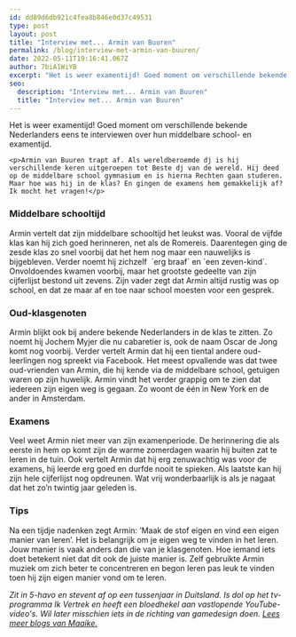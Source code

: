 ```yaml
---
id: dd89d6db921c4fea8b846e0d37c49531
type: post
layout: post
title: "Interview met... Armin van Buuren"
permalink: /blog/interview-met-armin-van-buuren/
date: 2022-05-11T19:16:41.067Z
author: 7biA1WiYB
excerpt: "Het is weer examentijd! Goed moment om verschillende bekende Nederlanders eens te interviewen over hun middelbare school- en examentijd.  "
seo:
  description: "Interview met... Armin van Buuren"
  title: "Interview met... Armin van Buuren"
---
```

Het is weer examentijd! Goed moment om verschillende bekende Nederlanders eens te interviewen over hun middelbare school- en examentijd.  

    <p>Armin van Buuren trapt af. Als wereldberoemde dj is hij verschillende keren uitgeroepen tot Beste dj van de wereld. Hij deed op de middelbare school gymnasium en is hierna Rechten gaan studeren. Maar hoe was hij in de klas? En gingen de examens hem gemakkelijk af? Ik mocht het vragen!</p>
<h3>Middelbare schooltijd</h3>
<p>Armin vertelt dat zijn middelbare schooltijd het leukst was. Vooral de vijfde klas kan hij zich goed herinneren, net als de Romereis. Daarentegen ging de zesde klas zo snel voorbij dat het hem nog maar een nauwelijks is bijgebleven. Verder noemt hij zichzelf  ´erg braaf´ en ´een zeven-kind´. Onvoldoendes kwamen voorbij, maar het grootste gedeelte van zijn cijferlijst bestond uit zevens. Zijn vader zegt dat Armin altijd rustig was op school, en dat ze maar af en toe naar school moesten voor een gesprek.</p>
<h3>Oud-klasgenoten</h3>
<p>Armin blijkt ook bij andere bekende Nederlanders in de klas te zitten. Zo noemt hij Jochem Myjer die nu cabaretier is, ook de naam Oscar de Jong komt nog voorbij. Verder vertelt Armin dat hij een tiental andere oud-leerlingen nog spreekt via Facebook. Het meest opvallende was dat twee oud-vrienden van Armin, die hij kende via de middelbare school, getuigen waren op zijn huwelijk. Armin vindt het verder grappig om te zien dat iedereen zijn eigen weg is gegaan. Zo woont de één in New York en de ander in Amsterdam.</p>
<h3>Examens</h3>
<p>Veel weet Armin niet meer van zijn examenperiode. De herinnering die als eerste in hem op komt zijn de warme zomerdagen waarin hij buiten zat te leren in de tuin. Ook vertelt Armin dat hij erg zenuwachtig was voor de examens, hij leerde erg goed en durfde nooit te spieken. Als laatste kan hij zijn hele cijferlijst nog opdreunen. Wat vrij wonderbaarlijk is als je nagaat dat het zo’n twintig jaar geleden is.</p>
<h3>Tips</h3>
<p>Na een tijdje nadenken zegt Armin: ’Maak de stof eigen en vind een eigen manier van leren’. Het is belangrijk om je eigen weg te vinden in het leren. Jouw manier is vaak anders dan die van je klasgenoten. Hoe iemand iets doet betekent niet dat dit ook de juiste manier is. Zelf gebruikte Armin muziek om zich beter te concentreren en begon leren pas leuk te vinden toen hij zijn eigen manier vond om te leren.</p>
<p><em>Zit in 5-havo en stevent af op een tussenjaar in Duitsland. Is dol op het tv-programma Ik Vertrek en heeft een bloedhekel aan vastlopende YouTube-video's. Wil later misschien iets in de richting van gamedesign doen. </em><em><a href="https://7dagen.netlify.app/users/maaike-wiersma">Lees meer blogs van Maaike.</a> </em></p>
   
